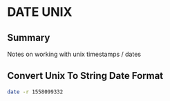 # DATE UNIX

## Summary

Notes on working with unix timestamps / dates

## Convert Unix To String Date Format

```bash
date -r 1558099332
```
